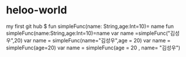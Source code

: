 # heloo-world
my first git hub
$ fun simpleFunc(name: String,age:Int=10)= name
 fun simpleFunc(name:String,age:Int=10)=name  var name =simpleFunc("김성우",20) var name = simpleFunc(name="김성우",age = 20) var name = simpleFunc(age=20) var name = simpleFunc(age = 20 , name= "김성우")
